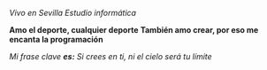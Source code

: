 *Vivo en Sevilla*
_Estudio informática_

**Amo el deporte, cualquier deporte**
__También amo crear, por eso me encanta la programación__

_Mi frase clave **es:** Si crees en ti, ni el cielo será tu límite_
